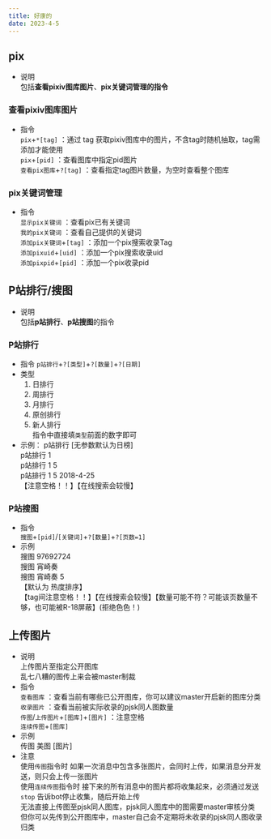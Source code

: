 ```yaml
---
title: 好康的
date: 2023-4-5
---
```

## pix
* 说明  
    包括**查看pixiv图库图片**、**pix关键词管理的指令**  
### 查看pixiv图库图片  
* 指令  
    `pix`+`*[tag]` ：通过 tag 获取pixiv图库中的图片，不含tag时随机抽取，tag需添加才能使用  
    `pix`+`[pid]` ：查看图库中指定pid图片  
    `查看pix图库`+`?[tag]` ：查看指定tag图片数量，为空时查看整个图库  
### pix关键词管理
* 指令  
    `显示pix关键词` ：查看pix已有关键词  
    `我的pix关键词` ：查看自己提供的关键词  
    `添加pix关键词`+`[tag]` ：添加一个pix搜索收录Tag  
    `添加pixuid`+`[uid]` ：添加一个pix搜索收录uid  
    `添加pixpid`+`[pid]` ：添加一个pix收录pid  
## P站排行/搜图
* 说明  
    包括**p站排行**、**p站搜图**的指令  
### P站排行
* 指令 
     `p站排行`+`?[类型]`+`?[数量]`+`?[日期]`  
* 类型  
    1. 日排行  
    2. 周排行  
    3. 月排行  
    4. 原创排行  
    5. 新人排行  
    指令中直接填`类型`前面的数字即可  
* 示例：
    p站排行  \[无参数默认为日榜\]  
    p站排行 1  
    p站排行 1 5  
    p站排行 1 5 2018-4-25  
    【注意空格！！】【在线搜索会较慢】  
### P站搜图
* 指令  
    `搜图`+`[pid]`/`[关键词]`+`?[数量]`+`?[页数=1]`  
* 示例  
    搜图 97692724  
    搜图 宵崎奏  
    搜图 宵崎奏 5  
    【默认为 热度排序】  
    【tag间注意空格！！】【在线搜索会较慢】【数量可能不符？可能该页数量不够，也可能被R-18屏蔽】(拒绝色色！)  
## 上传图片
* 说明  
    上传图片至指定公开图库  
    乱七八糟的图传上来会被master制裁  
* 指令  
    `查看图库` ：查看当前有哪些已公开图库，你可以建议master开启新的图库分类  
    `收录图片` ：查看当前被实际收录的pjsk同人图数量  
    `传图`/`上传图片`+`[图库]`+`[图片]` ：注意空格  
    `连续传图`+`[图库]`  
* 示例  
    传图 美图 \[图片]  
* 注意  
    使用`传图`指令时 如果一次消息中包含多张图片，会同时上传，如果消息分开发送，则只会上传一张图片  
    使用`连续传图`指令时 接下来的所有消息中的图片都将收集起来，必须通过发送 `stop` 告诉bot停止收集，随后开始上传  
    无法直接上传图至pjsk同人图库，pjsk同人图库中的图需要master审核分类  
    但你可以先传到公开图库中，master自己会不定期将未收录的pjsk同人图收录归类  